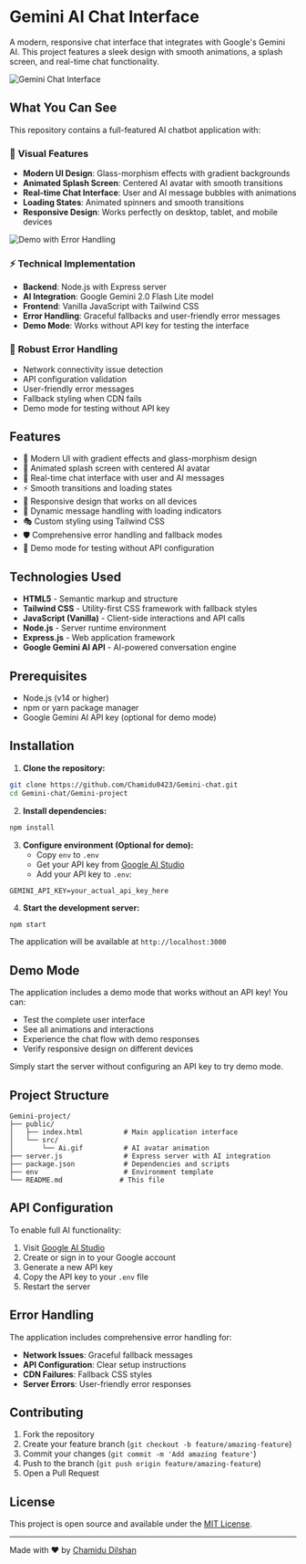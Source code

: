 # Gemini AI Chat Interface

A modern, responsive chat interface that integrates with Google's Gemini AI. This project features a sleek design with smooth animations, a splash screen, and real-time chat functionality.

![Gemini Chat Interface](https://github.com/user-attachments/assets/7f921b5d-4e75-4719-bed3-ca6df12ea1c9)

## What You Can See

This repository contains a full-featured AI chatbot application with:

### 🎨 **Visual Features**
- **Modern UI Design**: Glass-morphism effects with gradient backgrounds
- **Animated Splash Screen**: Centered AI avatar with smooth transitions
- **Real-time Chat Interface**: User and AI message bubbles with animations
- **Loading States**: Animated spinners and smooth transitions
- **Responsive Design**: Works perfectly on desktop, tablet, and mobile devices

![Demo with Error Handling](https://github.com/user-attachments/assets/609a1b5e-7182-4a7d-b15d-370154c13bce)

### ⚡ **Technical Implementation**
- **Backend**: Node.js with Express server
- **AI Integration**: Google Gemini 2.0 Flash Lite model
- **Frontend**: Vanilla JavaScript with Tailwind CSS
- **Error Handling**: Graceful fallbacks and user-friendly error messages
- **Demo Mode**: Works without API key for testing the interface

### 🔧 **Robust Error Handling**
- Network connectivity issue detection
- API configuration validation
- User-friendly error messages
- Fallback styling when CDN fails
- Demo mode for testing without API key

## Features

- 🎨 Modern UI with gradient effects and glass-morphism design
- 🌟 Animated splash screen with centered AI avatar
- 💬 Real-time chat interface with user and AI messages
- ⚡ Smooth transitions and loading states
- 🎯 Responsive design that works on all devices
- 🔄 Dynamic message handling with loading indicators
- 🎭 Custom styling using Tailwind CSS
- 🛡️ Comprehensive error handling and fallback modes
- 🔧 Demo mode for testing without API configuration

## Technologies Used

- **HTML5** - Semantic markup and structure
- **Tailwind CSS** - Utility-first CSS framework with fallback styles
- **JavaScript (Vanilla)** - Client-side interactions and API calls
- **Node.js** - Server runtime environment
- **Express.js** - Web application framework
- **Google Gemini AI API** - AI-powered conversation engine

## Prerequisites

- Node.js (v14 or higher)
- npm or yarn package manager
- Google Gemini AI API key (optional for demo mode)

## Installation

1. **Clone the repository:**
```bash
git clone https://github.com/Chamidu0423/Gemini-chat.git
cd Gemini-chat/Gemini-project
```

2. **Install dependencies:**
```bash
npm install
```

3. **Configure environment (Optional for demo):**
   - Copy `env` to `.env`
   - Get your API key from [Google AI Studio](https://aistudio.google.com/app/apikey)
   - Add your API key to `.env`:
```env
GEMINI_API_KEY=your_actual_api_key_here
```

4. **Start the development server:**
```bash
npm start
```

The application will be available at `http://localhost:3000`

## Demo Mode

The application includes a demo mode that works without an API key! You can:
- Test the complete user interface
- See all animations and interactions
- Experience the chat flow with demo responses
- Verify responsive design on different devices

Simply start the server without configuring an API key to try demo mode.

## Project Structure

```
Gemini-project/
├── public/
│   ├── index.html          # Main application interface
│   └── src/
│       └── Ai.gif          # AI avatar animation
├── server.js               # Express server with AI integration
├── package.json            # Dependencies and scripts
├── env                     # Environment template
└── README.md              # This file
```

## API Configuration

To enable full AI functionality:

1. Visit [Google AI Studio](https://aistudio.google.com/app/apikey)
2. Create or sign in to your Google account
3. Generate a new API key
4. Copy the API key to your `.env` file
5. Restart the server

## Error Handling

The application includes comprehensive error handling for:
- **Network Issues**: Graceful fallback messages
- **API Configuration**: Clear setup instructions
- **CDN Failures**: Fallback CSS styles
- **Server Errors**: User-friendly error responses

## Contributing

1. Fork the repository
2. Create your feature branch (`git checkout -b feature/amazing-feature`)
3. Commit your changes (`git commit -m 'Add amazing feature'`)
4. Push to the branch (`git push origin feature/amazing-feature`)
5. Open a Pull Request

## License

This project is open source and available under the [MIT License](LICENSE).

---

Made with ❤️ by [Chamidu Dilshan](https://github.com/Chamidu0423) 
